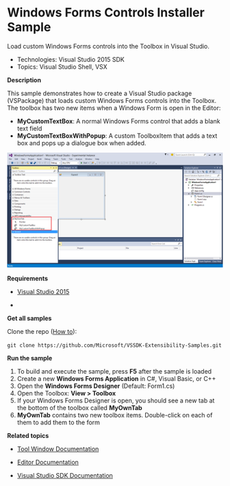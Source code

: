 ﻿

# Windows Forms Controls Installer Sample
Load custom Windows Forms controls into the Toolbox in Visual Studio.

* Technologies: Visual Studio 2015 SDK
* Topics: Visual Studio Shell, VSX

**Description**

This sample demonstrates how to create a Visual Studio package (VSPackage)
that loads custom Windows Forms controls into the Toolbox. The toolbox has two
new items when a Windows Form is open in the Editor:

  * **MyCustomTextBox**: A normal Windows Forms control that adds a blank text field 
  * **MyCustomTextBoxWithPopup**: A custom ToolboxItem that adds a text box and pops up a dialogue box when added. 

![image](C%23/WinformsControlsInstaller/screenshot.png)

**Requirements**

* [ Visual Studio 2015 ](https://www.visualstudio.com/products/visual-studio-community-vs?wt.mc_id=o~display~github~vssdk)

* 

**Get all samples**

Clone the repo ([How to](https://git-scm.com/book/en/v2/Git-Basics-Getting-a-Git-Repository#Cloning-an-Existing-Repository)):

`git clone https://github.com/Microsoft/VSSDK-Extensibility-Samples.git`

**Run the sample**

  1. To build and execute the sample, press **F5** after the sample is loaded 
  2. Create a new **Windows Forms Application** in C#, Visual Basic, or C++
  3. Open the **Windows Forms Designer** (Default: Form1.cs)
  4. Open the Toolbox: **View &gt; Toolbox**
  5. If your Windows Forms Designer is open, you should see a new tab at the bottom of the toolbox called **MyOwnTab**
  6. **MyOwnTab** contains two new toolbox items. Double-click on each of them to add them to the form 



**Related topics**

* [ Tool Window Documentation ](https://msdn.microsoft.com/en-us/library/bb165390(v=vs.140).aspx)

* [ Editor Documentation ](https://msdn.microsoft.com/en-us/library/dd885118(v=vs.140).aspx)

* [ Visual Studio SDK Documentation ](https://msdn.microsoft.com/en-us/library/bb166441(v=vs.140).aspx)



